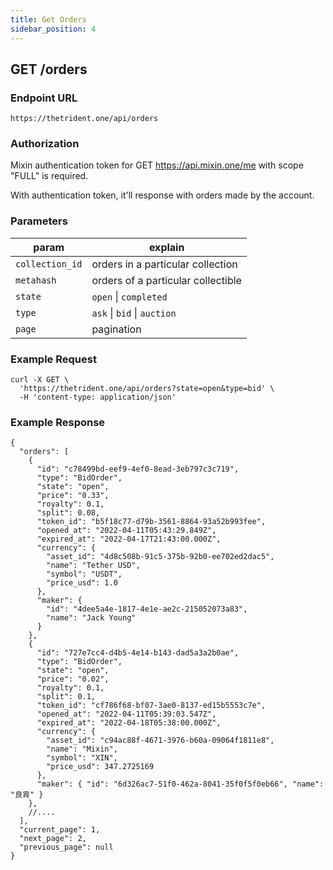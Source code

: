 ```yaml
---
title: Get Orders
sidebar_position: 4
---
```


## GET /orders

### Endpoint URL

```
https://thetrident.one/api/orders
```

### Authorization

Mixin authentication token for GET https://api.mixin.one/me with scope "FULL" is required.

With authentication token, it'll response with orders made by the account.

### Parameters

| param           | explain                            |
| --------------- | ---------------------------------- |
| `collection_id` | orders in a particular collection  |
| `metahash`      | orders of a particular collectible |
| `state`         | `open` \| `completed`              |
| `type`          | `ask` \| `bid` \| `auction`        |
| `page`          | pagination                         |

### Example Request

```
curl -X GET \
  'https://thetrident.one/api/orders?state=open&type=bid' \
  -H 'content-type: application/json'
```

### Example Response

```
{
  "orders": [
    {
      "id": "c78499bd-eef9-4ef0-8ead-3eb797c3c719",
      "type": "BidOrder",
      "state": "open",
      "price": "0.33",
      "royalty": 0.1,
      "split": 0.08,
      "token_id": "b5f18c77-d79b-3561-8864-93a52b993fee",
      "opened_at": "2022-04-11T05:43:29.849Z",
      "expired_at": "2022-04-17T21:43:00.000Z",
      "currency": {
        "asset_id": "4d8c508b-91c5-375b-92b0-ee702ed2dac5",
        "name": "Tether USD",
        "symbol": "USDT",
        "price_usd": 1.0
      },
      "maker": {
        "id": "4dee5a4e-1817-4e1e-ae2c-215052073a83",
        "name": "Jack Young"
      }
    },
    {
      "id": "727e7cc4-d4b5-4e14-b143-dad5a3a2b0ae",
      "type": "BidOrder",
      "state": "open",
      "price": "0.02",
      "royalty": 0.1,
      "split": 0.1,
      "token_id": "cf786f68-bf07-3ae0-8137-ed15b5553c7e",
      "opened_at": "2022-04-11T05:39:03.547Z",
      "expired_at": "2022-04-18T05:38:00.000Z",
      "currency": {
        "asset_id": "c94ac88f-4671-3976-b60a-09064f1811e8",
        "name": "Mixin",
        "symbol": "XIN",
        "price_usd": 347.2725169
      },
      "maker": { "id": "6d326ac7-51f0-462a-8041-35f0f5f0eb66", "name": "良宵" }
    },
    //....
  ],
  "current_page": 1,
  "next_page": 2,
  "previous_page": null
}
```
